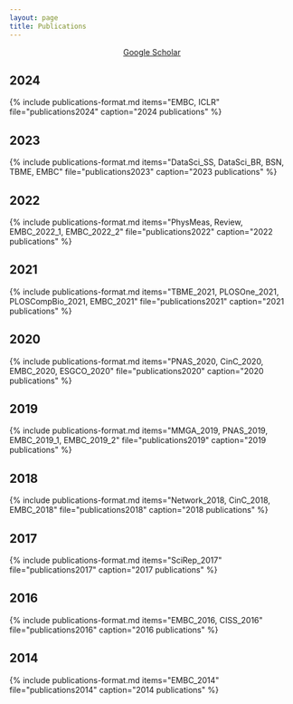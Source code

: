 ```yaml
---
layout: page
title: Publications
---
```


<p style="text-align: center;"><a href="https://scholar.google.com/citations?user=ihRIXQUAAAAJ&hl=en&oi=ao">Google Scholar</a></p>

## 2024  
{% include publications-format.md items="EMBC, ICLR" file="publications2024" caption="2024 publications" %}

## 2023  
{% include publications-format.md items="DataSci_SS, DataSci_BR, BSN, TBME, EMBC" file="publications2023" caption="2023 publications" %}

## 2022
{% include publications-format.md items="PhysMeas, Review, EMBC_2022_1, EMBC_2022_2" file="publications2022" caption="2022 publications" %}

## 2021
{% include publications-format.md items="TBME_2021, PLOSOne_2021, PLOSCompBio_2021, EMBC_2021" file="publications2021" caption="2021 publications" %}

## 2020
{% include publications-format.md items="PNAS_2020, CinC_2020, EMBC_2020, ESGCO_2020" file="publications2020" caption="2020 publications" %}

## 2019
{% include publications-format.md items="MMGA_2019, PNAS_2019, EMBC_2019_1, EMBC_2019_2" file="publications2019" caption="2019 publications" %}

## 2018
{% include publications-format.md items="Network_2018, CinC_2018, EMBC_2018" file="publications2018" caption="2018 publications" %}

## 2017
{% include publications-format.md items="SciRep_2017" file="publications2017" caption="2017 publications" %}

## 2016
{% include publications-format.md items="EMBC_2016, CISS_2016" file="publications2016" caption="2016 publications" %}

## 2014
{% include publications-format.md items="EMBC_2014" file="publications2014" caption="2014 publications" %}
